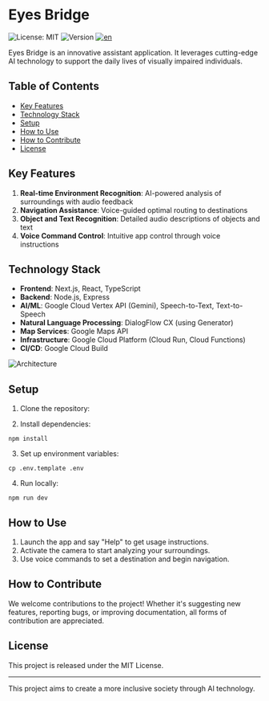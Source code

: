 # Eyes Bridge

![License: MIT](https://img.shields.io/badge/License-MIT-yellow.svg)
![Version](https://img.shields.io/badge/version-1.0.0-blue)
<a href="README.md">
<img src="https://img.shields.io/badge/lang-en-brightgreen.svg" alt="en">
</a>

Eyes Bridge is an innovative assistant application. It leverages cutting-edge AI technology to support the daily lives of visually impaired individuals.


## Table of Contents

- [Key Features](#key-features)
- [Technology Stack](#technology-stack)
- [Setup](#setup)
- [How to Use](#how-to-use)
- [How to Contribute](#how-to-contribute)
- [License](#license)

## Key Features

1. **Real-time Environment Recognition**: AI-powered analysis of surroundings with audio feedback
2. **Navigation Assistance**: Voice-guided optimal routing to destinations
3. **Object and Text Recognition**: Detailed audio descriptions of objects and text
4. **Voice Command Control**: Intuitive app control through voice instructions

## Technology Stack

- **Frontend**: Next.js, React, TypeScript
- **Backend**: Node.js, Express
- **AI/ML**: Google Cloud Vertex API (Gemini), Speech-to-Text, Text-to-Speech
- **Natural Language Processing**: DialogFlow CX (using Generator)
- **Map Services**: Google Maps API
- **Infrastructure**: Google Cloud Platform (Cloud Run, Cloud Functions)
- **CI/CD**: Google Cloud Build

![Architecture](./public/images/architecture.png)

## Setup

1. Clone the repository:

2. Install dependencies:

`npm install`

3. Set up environment variables:

`cp .env.template .env`

4. Run locally:

`npm run dev`

## How to Use

1. Launch the app and say "Help" to get usage instructions.
2. Activate the camera to start analyzing your surroundings.
3. Use voice commands to set a destination and begin navigation.

## How to Contribute

We welcome contributions to the project! Whether it's suggesting new features, reporting bugs, or improving documentation, all forms of contribution are appreciated.

## License

This project is released under the MIT License.

---

This project aims to create a more inclusive society through AI technology.

